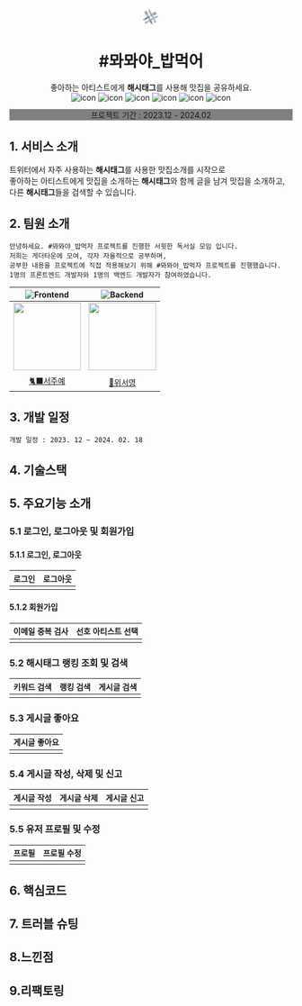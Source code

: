 <div align="center">
    <img src="./src/assets/logo/main.png" width="30px" />
    <h1>#뫄뫄야_밥먹어</h1>
</div>

<div align="center">
좋아하는 아티스트에게 <strong>해시태그</strong>를 사용해 맛집을 공유하세요.
</div>

<div align="center">
<img src="https://techstack-generator.vercel.app/js-icon.svg" alt="icon" width="65" height="65" />
<img src="https://techstack-generator.vercel.app/react-icon.svg" alt="icon" width="65" height="65" />
<img src="https://techstack-generator.vercel.app/sass-icon.svg" alt="icon" width="65" height="65" />
<img src="https://techstack-generator.vercel.app/java-icon.svg" alt="icon" width="65" height="65" />
<img src="https://techstack-generator.vercel.app/github-icon.svg" alt="icon" width="65" height="65" />
<img src="https://techstack-generator.vercel.app/mysql-icon.svg" alt="icon" width="65" height="65" />
</div>

<div align="center" style="background-color: gray;margin-top: 12px">
프로젝트 기간 : 2023.12 - 2024.02
</div>

## 1. 서비스 소개

<p>
트위터에서 자주 사용하는 <strong>해시태그</strong>를 사용한 맛집소개를 시작으로 <br />
좋아하는 아티스트에게 맛집을 소개하는 <strong>해시태그</strong>와 함께 글을 남겨 맛집을 소개하고,<br /> 다른 <strong>해시태그</strong>들을 검색할 수 있습니다.
</p>

## 2. 팀원 소개

```
안녕하세요. #뫄뫄야_밥먹자 프로젝트를 진행한 서윗한 독서실 모임 입니다.
저희는 게더타운에 모여, 각자 자율적으로 공부하며,
공부한 내용을 프로젝트에 직접 적용해보기 위해 #뫄뫄야_밥먹자 프로젝트를 진행했습니다.
1명의 프론트엔드 개발자와 1명의 백엔드 개발자가 참여하였습니다.
```

<div align="center">

|                                                 ![Frontend](https://img.shields.io/badge/-Frontend-green)                                                 |                        ![Backend](https://img.shields.io/badge/-Backend-orange)                        |
| :-------------------------------------------------------------------------------------------------------------------------------------------------------: | :----------------------------------------------------------------------------------------------------: |
| <img src="https://github.com/FRONTENDSCHOOL7/final-11-10Duck/assets/94788360/0c3117db-a3ac-444d-affe-de54802b978a" width="120px;" height="120px" alt=""/> | <img src="https://avatars.githubusercontent.com/u/98012893?v=4" width="120px;" height="120px" alt=""/> |
|                                                          [🐈‍⬛서주예](https://github.com/samweol)                                                           |                                 [🐅위서영](https://github.com/katewee)                                 |

</div>

## 3. 개발 일정

```
개발 일정 : 2023. 12 ~ 2024. 02. 18
```

## 4. 기술스택

<p></p>

## 5. 주요기능 소개

### 5.1 로그인, 로그아웃 및 회원가입

#### 5.1.1 로그인, 로그아웃

| 로그인 | 로그아웃 |
| ------ | -------- |
|        |          |

#### 5.1.2 회원가입

| 이메일 중복 검사 | 선호 아티스트 선택 |
| ---------------- | ------------------ |
|                  |                    |

### 5.2 해시태그 랭킹 조회 및 검색

| 키워드 검색 | 랭킹 검색 | 게시글 검색 |
| ----------- | --------- | ----------- |
|             |           |             |

### 5.3 게시글 좋아요

| 게시글 좋아요 |
| ------------- |
|               |

### 5.4 게시글 작성, 삭제 및 신고

| 게시글 작성 | 게시글 삭제 | 게시글 신고 |
| ----------- | ----------- | ----------- |
|             |             |             |

### 5.5 유저 프로필 및 수정

| 프로필 | 프로필 수정 |
| ------ | ----------- |
|        |             |

## 6. 핵심코드

<p></p>

## 7. 트러블 슈팅

<p></p>

## 8.느낀점

<p></p>

## 9.리팩토링

<p></p>
